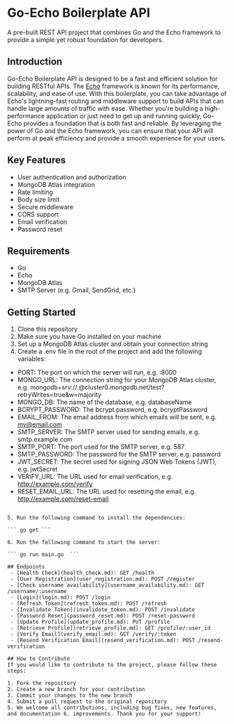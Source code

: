 # Go-Echo Boilerplate API

A pre-built REST API project that combines Go and the Echo framework to provide a simple yet robust foundation for developers.

## Introduction

Go-Echo Boilerplate API is designed to be a fast and efficient solution for building RESTful APIs. The [Echo](https://echo.labstack.com/)  framework is known for its performance, scalability, and ease of use. With this boilerplate, you can take advantage of Echo's lightning-fast routing and middleware support to build APIs that can handle large amounts of traffic with ease. Whether you're building a high-performance application or just need to get up and running quickly, Go-Echo provides a foundation that is both fast and reliable. By leveraging the power of Go and the Echo framework, you can ensure that your API will perform at peak efficiency and provide a smooth experience for your users.

## Key Features

- User authentication and authorization
- MongoDB Atlas integration
- Rate limiting
- Body size limit
- Secure middleware
- CORS support
- Email verification
- Password reset

## Requirements
 - Go
 - Echo
 - MongoDB Atlas
 - SMTP Server (e.g. Gmail, SendGrid, etc.)

## Getting Started

1. Clone this repository
2. Make sure you have Go installed on your machine
3. Set up a MongoDB Atlas cluster and obtain your connection string
4. Create a .env file in the root of the project and add the following variables:


 - PORT: The port on which the server will run, e.g. :8000
 - MONGO_URL: The connection string for your MongoDB Atlas cluster, e.g. mongodb+srv://<username>:<password>@cluster0.mongodb.net/test?retryWrites=true&w=majority
 - MONGO_DB: The name of the database, e.g. databaseName
 - BCRYPT_PASSWORD: The bcrypt password, e.g. bcryptPassword
 - EMAIL_FROM: The email address from which emails will be sent, e.g. my@email.com
 - SMTP_SERVER: The SMTP server used for sending emails, e.g. smtp.example.com
 - SMTP_PORT: The port used for the SMTP server, e.g. 587
 - SMTP_PASSWORD: The password for the SMTP server, e.g. password
 - JWT_SECRET: The secret used for signing JSON Web Tokens (JWT), e.g. jwtSecret
 - VERIFY_URL: The URL used for email verification, e.g. http://example.com/verify
 - RESET_EMAIL_URL: The URL used for resetting the email, e.g. http://example.com/reset-email
```

5. Run the following command to install the dependencies:

``` go get ```

6. Run the following command to start the server:

``` go run main.go  ```

## Endpoints
 - [Health Check](health_check.md): GET /health
 - [User Registration](user_registration.md): POST /register
 - [Check username availability](username_availability.md): GET /username/:username
 - [Login](login.md): POST /login
 - [Refresh Token](refresh_token.md): POST /refresh
 - [Invalidate Token](invalidate_token.md): POST /invalidate
 - [Password Reset](password_reset.md): POST /reset-password
 - [Update Profile](update_profile.md): PUT /profile
 - [Retrieve Profile](retrieve_profile.md): GET /profile/:user_id
 - [Verify Email](verify_email.md): GET /verify/:token
 - [Resend Verification Email](resend_verification.md): POST /resend-verification

## How to Contribute
If you would like to contribute to the project, please follow these steps:

1. Fork the repository
2. Create a new branch for your contribution
3. Commit your changes to the new branch
4. Submit a pull request to the original repository
5. We welcome all contributions, including bug fixes, new features, and documentation 6. improvements. Thank you for your support!
